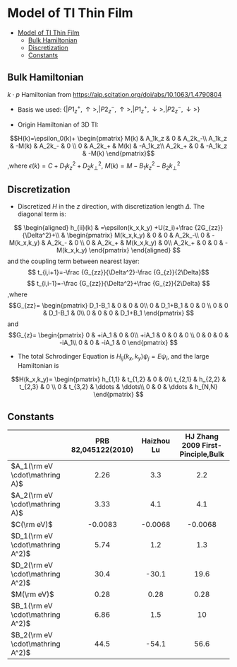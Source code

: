 # Model of TI Thin Film


<!-- @import "[TOC]" {cmd="toc" depthFrom=1 depthTo=6 orderedList=false} -->

<!-- code_chunk_output -->

* [Model of TI Thin Film](#model-of-ti-thin-film)
	* [Bulk Hamiltonian](#bulk-hamiltonian)
	* [Discretization](#discretization)
	* [Constants](#constants)

<!-- /code_chunk_output -->

## Bulk Hamiltonian

$k\cdot p$ Hamiltonian from <https://aip.scitation.org/doi/abs/10.1063/1.4790804>

+ Basis we used: $\left\{|P1_z^+,\uparrow>,|P2_z^-,\uparrow>,|P1_z^+,\downarrow>,|P2_z^-,\downarrow>\right\}$

+ Origin Hamiltonian of 3D TI:

$$H(k)=\epsilon_0(k)+
\begin{pmatrix}
M(k) & A_1k_z & 0 & A_2k_-\\
A_1k_z & -M(k) & A_2k_- & 0 \\
0 & A_2k_+ & M(k) & -A_1k_z\\
A_2k_+ & 0 & -A_1k_z & -M(k)
\end{pmatrix}$$
,where $\epsilon(k)=C+D_1k_z^2+D_2k_\bot^2$, $M(k)=M-B_1k_z^2-B_2k_\bot^2$

## Discretization

+ Discretized $H$ in the $z$ direction, with discretization length $\Delta$. The diagonal term is:

$$
\begin{aligned}
h_{ii}(k) & =\epsilon(k_x,k_y) +U(z_i)+\frac {2G_{zz}}{\Delta^2}+\\ &
\begin{pmatrix}
M(k_x,k_y) & 0 & 0 & A_2k_-\\
0 & -M(k_x,k_y) & A_2k_- & 0 \\
0 & A_2k_+ & M(k_x,k_y) & 0\\
A_2k_+ & 0 & 0 & -M(k_x,k_y)
\end{pmatrix}
\end{aligned}
$$
and the coupling term between nearest layer:
$$
t_{i,i+1}=-\frac {G_{zz}}{\Delta^2}-\frac {G_{z}}{2\Delta}$$$$
t_{i,i-1}=-\frac {G_{zz}}{\Delta^2}+\frac {G_{z}}{2\Delta}
$$
,where
$$G_{zz}=
\begin{pmatrix}
D_1-B_1 & 0 & 0 & 0\\
0 & D_1+B_1 & 0 & 0 \\
0 & 0 & D_1-B_1 & 0\\
0 & 0 & 0 & D_1+B_1
\end{pmatrix}
$$
and
$$G_{z}=
\begin{pmatrix}
0 & +iA_1 & 0 & 0\\
+iA_1 & 0 & 0 & 0 \\
0 & 0 & 0 & -iA_1\\
0 & 0 & -iA_1 & 0
\end{pmatrix}
$$

+ The total Schrodinger Equation is $H_{ij}(k_x,k_y)\psi_j=E\psi_i$, and the large Hamiltonian is

$$H(k_x,k_y)=
\begin{pmatrix}
h_{1,1} & t_{1,2} & 0 & 0\\
t_{2,1} & h_{2,2} & t_{2,3} & 0 \\
0 & t_{3,2} & \ddots & \ddots\\
0 & 0 & \ddots & h_{N,N}
\end{pmatrix}
$$

## Constants

|                           | PRB 82,045122(2010) |Haizhou Lu|HJ Zhang 2009 First-Pinciple,Bulk|
|---------------------------|:---------------------:|:--:|:--:|
| $A_1(\rm eV \cdot\mathring A)$   | 2.26                |3.3|2.2|
| $A_2(\rm eV \cdot\mathring A)$   | 3.33                |4.1|4.1|
| $C(\rm eV)$               | -0.0083             |-0.0068|-0.0068|
| $D_1(\rm eV \cdot\mathring A^2)$ | 5.74                |1.2|1.3|
| $D_2(\rm eV \cdot\mathring A^2)$ | 30.4                |-30.1|19.6|
| $M(\rm eV)$               | 0.28                |0.28|0.28|
| $B_1(\rm eV \cdot\mathring A^2)$ | 6.86                |1.5|10|
| $B_2(\rm eV \cdot\mathring A^2)$ | 44.5                |-54.1|56.6|
